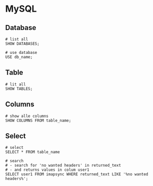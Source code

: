 # MySQL

## Database

```mysql
# list all
SHOW DATABASES;

# use database
USE db_name;
```

## Table

```mysql
# lit all
SHOW TABLES;
```

## Columns

```mysql
# show alle columns
SHOW COLUMNS FROM table_name;
```

## Select

```mysql
# select 
SELECT * FROM table_name

# search
# - search for 'no wanted headers' in returned_text
# - and returns values in colum user1
SELECT user1 FROM imapsync WHERE returned_text LIKE '%no wanted headers%';
```
